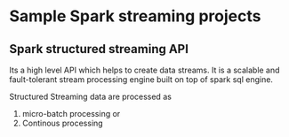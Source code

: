 # Sample Spark streaming projects

## Spark structured streaming API 
Its a high level API which helps to create data streams.
It is a scalable and fault-tolerant stream processing engine built on top of spark sql engine.

Structured Streaming data are processed as
1) micro-batch processing
or
2) Continous processing

